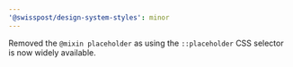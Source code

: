 ```yaml
---
'@swisspost/design-system-styles': minor
---
```


Removed the `@mixin placeholder` as using the `::placeholder` CSS selector is now widely available.
